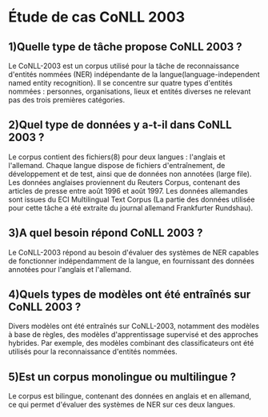 #                                Étude de cas CoNLL 2003 

## 1)Quelle type de tâche propose CoNLL 2003 ?

Le CoNLL-2003  est un corpus utilisé pour la tâche de reconnaissance d'entités nommées (NER) indépendante de la langue(language-independent named entity recognition). Il se concentre sur quatre types d'entités nommées : personnes, organisations, lieux et entités diverses ne relevant pas des trois premières catégories. 

## 2)Quel type de données y a-t-il dans CoNLL 2003 ?

Le corpus contient des fichiers(8) pour deux langues : l'anglais et l'allemand. Chaque langue dispose de fichiers d'entraînement, de développement et de test, ainsi que de données non annotées (large file). Les données anglaises proviennent du Reuters Corpus, contenant des articles de presse entre août 1996 et août 1997.  Les données allemandes sont issues du ECI Multilingual Text Corpus (La partie des données utilisée pour cette tâche a été extraite du journal allemand Frankfurter Rundshau). 


## 3)A quel besoin répond CoNLL 2003 ?

Le CoNLL-2003 répond au besoin d'évaluer des systèmes de NER capables de fonctionner indépendamment de la langue, en fournissant des données annotées pour l'anglais et l'allemand. 

## 4)Quels types de modèles ont été entraînés sur CoNLL 2003 ?

Divers modèles ont été entraînés sur CoNLL-2003, notamment des modèles à base de règles, des modèles d'apprentissage supervisé et des approches hybrides. Par exemple, des modèles combinant des classificateurs ont été utilisés pour la reconnaissance d'entités nommées. 



## 5)Est un corpus monolingue ou multilingue ?

Le corpus est bilingue, contenant des données en anglais et en allemand, ce qui permet d'évaluer des systèmes de NER sur ces deux langues. 
